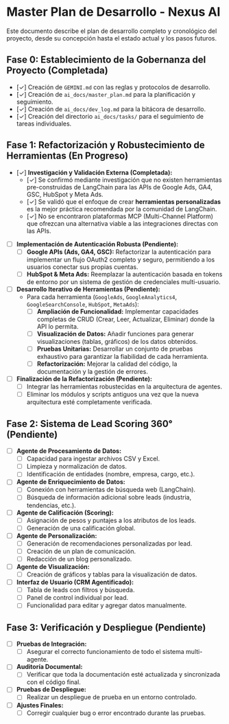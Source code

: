 # Master Plan de Desarrollo - Nexus AI

Este documento describe el plan de desarrollo completo y cronológico del proyecto, desde su concepción hasta el estado actual y los pasos futuros.

## Fase 0: Establecimiento de la Gobernanza del Proyecto (Completada)

*   [✓] Creación de `GEMINI.md` con las reglas y protocolos de desarrollo.
*   [✓] Creación de `ai_docs/master_plan.md` para la planificación y seguimiento.
*   [✓] Creación de `ai_docs/dev_log.md` para la bitácora de desarrollo.
*   [✓] Creación del directorio `ai_docs/tasks/` para el seguimiento de tareas individuales.

## Fase 1: Refactorización y Robustecimiento de Herramientas (En Progreso)

*   [✓] **Investigación y Validación Externa (Completada):**
    *   [✓] Se confirmó mediante investigación que no existen herramientas pre-construidas de LangChain para las APIs de Google Ads, GA4, GSC, HubSpot y Meta Ads.
    *   [✓] Se validó que el enfoque de crear **herramientas personalizadas** es la mejor práctica recomendada por la comunidad de LangChain.
    *   [✓] No se encontraron plataformas MCP (Multi-Channel Platform) que ofrezcan una alternativa viable a las integraciones directas con las APIs.
*   [ ] **Implementación de Autenticación Robusta (Pendiente):**
    *   [ ] **Google APIs (Ads, GA4, GSC):** Refactorizar la autenticación para implementar un flujo OAuth2 completo y seguro, permitiendo a los usuarios conectar sus propias cuentas.
    *   [ ] **HubSpot & Meta Ads:** Reemplazar la autenticación basada en tokens de entorno por un sistema de gestión de credenciales multi-usuario.
*   [ ] **Desarrollo Iterativo de Herramientas (Pendiente):**
    *   Para cada herramienta (`GoogleAds`, `GoogleAnalytics4`, `GoogleSearchConsole`, `HubSpot`, `MetaAds`):
        *   [ ] **Ampliación de Funcionalidad:** Implementar capacidades completas de CRUD (Crear, Leer, Actualizar, Eliminar) donde la API lo permita.
        *   [ ] **Visualización de Datos:** Añadir funciones para generar visualizaciones (tablas, gráficos) de los datos obtenidos.
        *   [ ] **Pruebas Unitarias:** Desarrollar un conjunto de pruebas exhaustivo para garantizar la fiabilidad de cada herramienta.
        *   [ ] **Refactorización:** Mejorar la calidad del código, la documentación y la gestión de errores.
*   [ ] **Finalización de la Refactorización (Pendiente):**
    *   [ ] Integrar las herramientas robustecidas en la arquitectura de agentes.
    *   [ ] Eliminar los módulos y scripts antiguos una vez que la nueva arquitectura esté completamente verificada.

## Fase 2: Sistema de Lead Scoring 360° (Pendiente)

*   [ ] **Agente de Procesamiento de Datos:**
    *   [ ] Capacidad para ingestar archivos CSV y Excel.
    *   [ ] Limpieza y normalización de datos.
    *   [ ] Identificación de entidades (nombre, empresa, cargo, etc.).
*   [ ] **Agente de Enriquecimiento de Datos:**
    *   [ ] Conexión con herramientas de búsqueda web (LangChain).
    *   [ ] Búsqueda de información adicional sobre leads (industria, tendencias, etc.).
*   [ ] **Agente de Calificación (Scoring):**
    *   [ ] Asignación de pesos y puntajes a los atributos de los leads.
    *   [ ] Generación de una calificación global.
*   [ ] **Agente de Personalización:**
    *   [ ] Generación de recomendaciones personalizadas por lead.
    *   [ ] Creación de un plan de comunicación.
    *   [ ] Redacción de un blog personalizado.
*   [ ] **Agente de Visualización:**
    *   [ ] Creación de gráficos y tablas para la visualización de datos.
*   [ ] **Interfaz de Usuario (CRM Agentificado):**
    *   [ ] Tabla de leads con filtros y búsqueda.
    *   [ ] Panel de control individual por lead.
    *   [ ] Funcionalidad para editar y agregar datos manualmente.

## Fase 3: Verificación y Despliegue (Pendiente)

*   [ ] **Pruebas de Integración:**
    *   [ ] Asegurar el correcto funcionamiento de todo el sistema multi-agente.
*   [ ] **Auditoría Documental:**
    *   [ ] Verificar que toda la documentación esté actualizada y sincronizada con el código final.
*   [ ] **Pruebas de Despliegue:**
    *   [ ] Realizar un despliegue de prueba en un entorno controlado.
*   [ ] **Ajustes Finales:**
    *   [ ] Corregir cualquier bug o error encontrado durante las pruebas.
